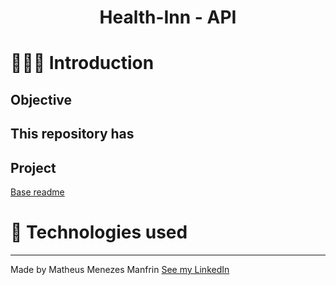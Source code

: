 <!-- <div align="center">
  <img width="160px" src="./docs/assets/logo.svg"/>
</div>

<div align="center">
  <img width="96px"  src="./docs/assets/avatar.svg"/>
</div>
<br/> -->
<div align="center">
  <h1> Health-Inn - API </h1>
</div>

# 👨🏻‍💻 Introduction

## Objective

<!-- Learn about JAMStack (Javascript, API and Markup). -->

## This repository has

<!-- A dashboard with:

- Charts.
- Gateway payments for subscriptions. -->

## Project

[Base readme](./docs/README.md)

<!-- This project was done through a module of the [Rocketseat](https://rocketseat.com.br) course. -->

<!-- <div align="center">
  <img width="420px"  src="./docs/assets/app.png"/>
</div> -->

# 🚀 Technologies used

<!--
- [NextJs](https://nextjs.org)
- [Chakra UI](https://chakra-ui.com)
- [React ApexCharts](https://apexcharts.com)
- [React Hook Form](https://react-hook-form.com) -->

---

Made by Matheus Menezes Manfrin [See my LinkedIn](https://www.linkedin.com/in/manfrinmm)

